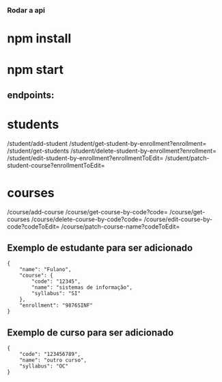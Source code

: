 ### Rodar a api
# npm install 
# npm start 

## endpoints:
# students 
/student/add-student
/student/get-student-by-enrollment?enrollment=
/student/get-students
/student/delete-student-by-enrollment?enrollment=
/student/edit-student-by-enrollment?enrollmentToEdit=
/student/patch-student-course?enrollmentToEdit=
# courses
/course/add-course
/course/get-course-by-code?code=
/course/get-courses
/course/delete-course-by-code?code=
/course/edit-course-by-code?codeToEdit=
/course/patch-course-name?codeToEdit=


## Exemplo de estudante para ser adicionado

    {
        "name": "Fulano",
        "course": {
            "code": "12345",
            "name": "sistemas de informação",
            "syllabus": "SI"
        },
        "enrollment": "9876SINF"
    }

## Exemplo de curso para ser adicionado

    {
        "code": "123456789",
        "name": "outro curso",
        "syllabus": "OC"
    }
